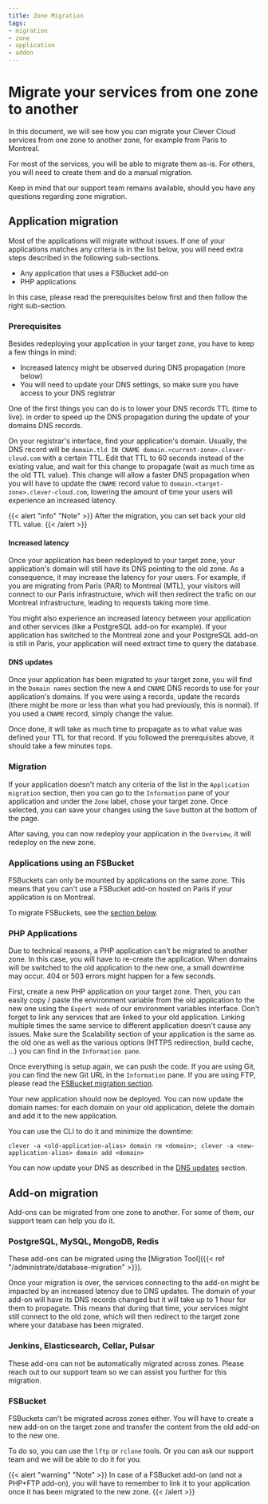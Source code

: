 ```yaml
---
title: Zone Migration
tags:
- migration
- zone
- application
- addon
---
```


# Migrate your services from one zone to another

In this document, we will see how you can migrate your Clever Cloud services from one zone to another zone, for example from Paris to Montreal.

For most of the services, you will be able to migrate them as-is. For others, you will need to create them and do a manual migration.

Keep in mind that our support team remains available, should you have any questions regarding zone migration.

## Application migration

Most of the applications will migrate without issues. If one of your applications matches any criteria is in the list below, you will need extra steps
described in the following sub-sections.

- Any application that uses a FSBucket add-on
- PHP applications

In this case, please read the prerequisites below first and then follow the right sub-section.

### Prerequisites

Besides redeploying your application in your target zone, you have to keep a few things in mind:
- Increased latency might be observed during DNS propagation (more below)
- You will need to update your DNS settings, so make sure you have access to your DNS registrar

One of the first things you can do is to lower your DNS records TTL (time to live). in order to speed up the DNS propagation during the update of your domains DNS records.

On your registrar's interface, find your application's domain. Usually, the DNS record will be `domain.tld IN CNAME domain.<current-zone>.clever-cloud.com` with a certain TTL.
Edit that TTL to 60 seconds instead of the existing value, and wait for this change to propagate (wait as much time as the old TTL value). This change will allow a faster DNS propagation when
you will have to update the `CNAME` record value to `domain.<target-zone>.clever-cloud.com`, lowering the amount of time your users will experience an increased latency.

{{< alert "info" "Note" >}}
After the migration, you can set back your old TTL value.
{{< /alert >}}

#### Increased latency

Once your application has been redeployed to your target zone, your application's domain will still have its DNS pointing to the old zone. As a consequence, it
may increase the latency for your users. For example, if you are migrating from Paris (PAR) to Montreal (MTL), your visitors will connect to our Paris infrastructure, which will
then redirect the trafic on our Montreal infrastructure, leading to requests taking more time.

You might also experience an increased latency between your application and other services (like a PostgreSQL add-on for example). If your application has switched to the Montreal zone
and your PostgreSQL add-on is still in Paris, your application will need extract time to query the database.

#### DNS updates

Once your application has been migrated to your target zone, you will find in the `Domain names` section the new `A` and `CNAME` DNS records to use for your application's domains.
If you were using `A` records, update the records (there might be more or less than what you had previously, this is normal). If you used a `CNAME` record, simply change the value.

Once done, it will take as much time to propagate as to what value was defined your TTL for that record. If you followed the prerequisites above, it should take a few minutes tops.

### Migration

If your application doesn't match any criteria of the list in the `Application migration` section, then you can go to the `Information` pane of your application and under the `Zone` label, chose your target zone.
Once selected, you can save your changes using the `Save` button at the bottom of the page.

After saving, you can now redeploy your application in the `Overview`, it will redeploy on the new zone.

### Applications using an FSBucket

FSBuckets can only be mounted by applications on the same zone. This means that you can't use a FSBucket add-on hosted on Paris if your application is on Montreal.

To migrate FSBuckets, see the [section below](#fsbucket).

### PHP Applications

Due to technical reasons, a PHP application can't be migrated to another zone. In this case, you will have to re-create the application.
When domains will be switched to the old application to the new one, a small downtime may occur. 404 or 503 errors might happen for a few seconds.

First, create a new PHP application on your target zone.
Then, you can easily copy / paste the environment variable from the old application to the new one using the `Expert mode` of our environment variables interface.
Don't forget to link any services that are linked to your old application. Linking multiple times the same service to different application doesn't cause any issues.
Make sure the Scalability section of your application is the same as the old one as well as the various options (HTTPS redirection, build cache, ...) you can find in the `Information pane`.

Once everything is setup again, we can push the code. If you are using Git, you can find the new Git URL in the `Information` pane.
If you are using FTP, please read the [FSBucket migration section](#fsbucket).

Your new application should now be deployed. You can now update the domain names: for each domain on your old application, delete the domain and add it to the new application.

You can use the CLI to do it and minimize the downtime:

```shell
clever -a <old-application-alias> domain rm <domain>; clever -a <new-application-alias> domain add <domain>
```

You can now update your DNS as described in the [DNS updates](#dns-updates) section.

## Add-on migration

Add-ons can be migrated from one zone to another. For some of them, our support team can help you do it.

### PostgreSQL, MySQL, MongoDB, Redis

These add-ons can be migrated using the [Migration Tool]({{< ref "/administrate/database-migration" >}}).

Once your migration is over, the services connecting to the add-on might be impacted by an increased latency due to DNS updates. The domain of your add-on will have its DNS records
changed but it will take up to 1 hour for them to propagate. This means that during that time, your services might still connect to the old zone, which will then redirect to the target zone
where your database has been migrated.

### Jenkins, Elasticsearch, Cellar, Pulsar

These add-ons can not be automatically migrated across zones. Please reach out to our support team so we can assist you further for this migration.

### FSBucket

FSBuckets can't be migrated across zones either. You will have to create a new add-on on the target zone and transfer the content from the old add-on to the new one.

To do so, you can use the `lftp` or `rclone` tools. Or you can ask our support team and we will be able to do it for you.

{{< alert "warning" "Note" >}}
In case of a FSBucket add-on (and not a PHP+FTP add-on), you will have to remember to link it to your application once it has been migrated to the new zone.
{{< /alert >}}
